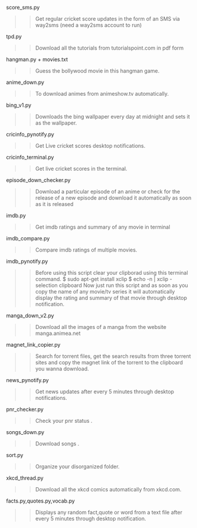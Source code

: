 score_sms.py

>> Get regular cricket score updates in the form of an SMS via way2sms (need a way2sms account to run)

tpd.py

>> Download all the tutorials from tutorialspoint.com in pdf form

hangman.py + movies.txt

>> Guess the bollywood movie in this hangman game.

anime_down.py

>> To download animes from animeshow.tv automatically.

bing_v1.py

>> Downloads the bing wallpaper every day at midnight and sets it as the wallpaper.

cricinfo_pynotify.py

>> Get Live cricket scores desktop notifications.

cricinfo_terminal.py

>> Get live cricket scores in the terminal.

episode_down_checker.py

>> Download a particular episode of an anime or check for the release of a new episode and download it automatically as soon as it is released

imdb.py

>> Get imdb ratings and summary of any movie in terminal

imdb_compare.py

>> Compare imdb ratings of multiple movies.

imdb_pynotify.py

>>Before using this script clear your clipborad using this terminal command.
$ sudo apt-get install xclip
$ echo -n | xclip -selection clipboard
Now just run this script and as soon as you copy the name of any movie/tv series it will automatically display the rating and summary of that movie through desktop notification.

manga_down_v2.py

>> Download all the images of a manga from the website manga.animea.net

magnet_link_copier.py

>> Search for torrent files, get the search results from three torrent sites and copy the magnet link of the torrent to the clipboard you wanna download.

news_pynotify.py

>> Get news updates after every 5 minutes through desktop notifications.

pnr_checker.py

>> Check your pnr status .

songs_down.py

>> Download songs .

sort.py

>> Organize your disorganized folder.

xkcd_thread.py

>> Download all the xkcd comics automatically from xkcd.com.

facts.py,quotes.py,vocab.py

>> Displays any random fact,quote or word from a text file after every 5 minutes through desktop notification.


